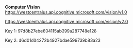 **Computer Vision**
https://westcentralus.api.cognitive.microsoft.com/vision/v1.0

https://westcentralus.api.cognitive.microsoft.com/vision/v2.0

Key 1: 97d8b27ebe604115ab399a287748e128

Key 2: d6d01d04272b4927bdae599739b83a23